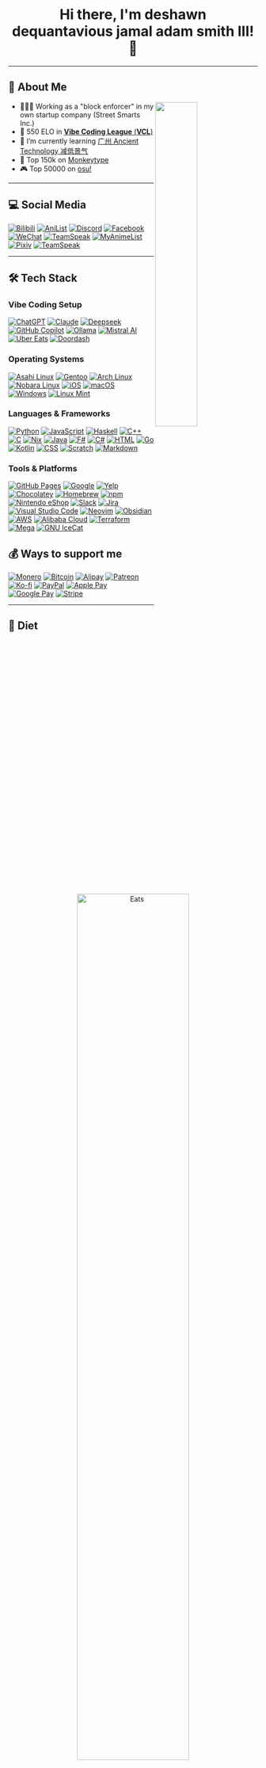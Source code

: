 <h1 align="center">Hi there, I'm deshawn dequantavious jamal adam smith III! 👋</h1>

---


## 🚀 About Me
<picture>
    <source media="(prefers-color-scheme: dark)" srcset="https://github-readme-stats.vercel.app/api?username=rethinkingrn&show_icons=true&theme=github_dark_dimmed&hide_border=true">
    <img align="right" width="41%" src="https://github-readme-stats.vercel.app/api?username=rethinkingrn&show_icons=true&theme=github_dark_dimmed&hide_border=true">
</picture>

- 👨🏿‍🦯 Working as a "block enforcer" in my own startup company (Street Smarts Inc.)
- 🔭 550 ELO in [**Vibe Coding League** (**VCL**)](https://www.rallyinnovation.com/vibe-coding-competition)
- 🌱 I’m currently learning [广州 Ancient Technology 减低景气](https://en.wikipedia.org/wiki/Four_Eminent_Monks_of_the_Wanli_Era)
- 👯 Top 150k on [Monkeytype](https://monkeytype.com/)
- 🎮 Top 50000 on [osu!](https://osu.ppy.sh/users/30821446/taiko)

---

## 💻 Social Media

[![Bilibili](https://img.shields.io/badge/Bilibili-00A1D6?logo=bilibili&logoColor=fff)](#)
[![AniList](https://img.shields.io/badge/AniList-02A9FF?logo=anilist&logoColor=fff)](#)
[![Discord](https://img.shields.io/badge/Discord-%235865F2.svg?&logo=discord&logoColor=white)](#)
[![Facebook](https://img.shields.io/badge/Facebook-%231877F2.svg?logo=Facebook&logoColor=white)](#)
[![WeChat](https://img.shields.io/badge/WeChat-07C160?logo=wechat&logoColor=white)](#)
[![TeamSpeak](https://img.shields.io/badge/TeamSpeak-2580C3?logo=teamspeak&logoColor=white)](#)
[![MyAnimeList](https://img.shields.io/badge/MyAnimeList-2E51A2?logo=myanimelist&logoColor=fff)](#)
[![Pixiv](https://img.shields.io/badge/pixiv-%2300ADD8.svg?logo=pixiv&logoColor=white)](#)
[![TeamSpeak](https://img.shields.io/badge/TeamSpeak-2580C3?logo=teamspeak&logoColor=white)](#)

---

## 🛠️ Tech Stack

### **Vibe Coding Setup**
[![ChatGPT](https://img.shields.io/badge/ChatGPT-74aa9c?logo=openai&logoColor=white)](#)
[![Claude](https://img.shields.io/badge/Claude-D97757?logo=claude&logoColor=fff)](#)
[![Deepseek](https://custom-icon-badges.demolab.com/badge/Deepseek-4D6BFF?logo=deepseek&logoColor=fff)](#)
[![GitHub Copilot](https://img.shields.io/badge/GitHub%20Copilot-000?logo=githubcopilot&logoColor=fff)](#)
[![Ollama](https://img.shields.io/badge/Ollama-fff?logo=ollama&logoColor=000)](#)
[![Mistral AI](https://img.shields.io/badge/Mistral%20AI-FA520F?logo=mistral-ai&logoColor=fff)](#)
[![Uber Eats](https://img.shields.io/badge/Uber_Eats-5FB709?logo=uber-eats&logoColor=white)](#)
[![Doordash](https://img.shields.io/badge/DoorDash-FF3008?logo=DoorDash&logoColor=white)](#)

### **Operating Systems**
[![Asahi Linux](https://img.shields.io/badge/Asahi%20Linux-A61200?logo=asahilinux&logoColor=fff)](#)
[![Gentoo](https://img.shields.io/badge/Gentoo-54487A?logo=gentoo&logoColor=fff)](#)
[![Arch Linux](https://img.shields.io/badge/Arch%20Linux-1793D1?logo=arch-linux&logoColor=fff)](#)
[![Nobara Linux](https://img.shields.io/badge/Nobara%20Linux-000?logo=nobaralinux&logoColor=fff)](#)
[![iOS](https://img.shields.io/badge/iOS-000000?&logo=apple&logoColor=white)](#)
[![macOS](https://img.shields.io/badge/macOS-000000?logo=apple&logoColor=F0F0F0)](#)
[![Windows](https://custom-icon-badges.demolab.com/badge/Windows-0078D6?logo=windows11&logoColor=white)](#)
[![Linux Mint](https://img.shields.io/badge/Linux%20Mint-87CF3E?logo=linuxmint&logoColor=fff)](#)

### **Languages & Frameworks**
[![Python](https://img.shields.io/badge/Python-3776AB?logo=python&logoColor=fff)](#)
[![JavaScript](https://img.shields.io/badge/JavaScript-F7DF1E?logo=javascript&logoColor=000)](#)
[![Haskell](https://img.shields.io/badge/Haskell-5e5086?logo=haskell&logoColor=white)](#)
[![C++](https://img.shields.io/badge/C++-%2300599C.svg?logo=c%2B%2B&logoColor=white)](#)
[![C](https://img.shields.io/badge/C-00599C?logo=c&logoColor=white)](#)
[![Nix](https://img.shields.io/badge/Nix-5277C3.svg?&logo=NixOS&logoColor=white)](#)
[![Java](https://img.shields.io/badge/Java-%23ED8B00.svg?logo=openjdk&logoColor=white)](#)
[![F#](https://img.shields.io/badge/F%23-378BBA?logo=fsharp&logoColor=fff)](#)
[![C#](https://custom-icon-badges.demolab.com/badge/C%23-%23239120.svg?logo=cshrp&logoColor=white)](#)
[![HTML](https://img.shields.io/badge/HTML-%23E34F26.svg?logo=html5&logoColor=white)](#)
[![Go](https://img.shields.io/badge/Go-%2300ADD8.svg?&logo=go&logoColor=white)](#)
[![Kotlin](https://img.shields.io/badge/Kotlin-%237F52FF.svg?logo=kotlin&logoColor=white)](#)
[![CSS](https://img.shields.io/badge/CSS-639?logo=css&logoColor=fff)](#)
[![Scratch](https://img.shields.io/badge/Scratch-4D97FF?logo=scratch&logoColor=fff)](#)
[![Markdown](https://img.shields.io/badge/Markdown-%23000000.svg?logo=markdown&logoColor=white)](#)

### **Tools & Platforms**

[![GitHub Pages](https://img.shields.io/badge/GitHub%20Pages-121013?logo=github&logoColor=white)](#)
[![Google](https://img.shields.io/badge/Google-4285F4?logo=google&logoColor=white)](#)
[![Yelp](https://img.shields.io/badge/Yelp-FF1A1A?logo=yelp&logoColor=fff)](#)
[![Chocolatey](https://img.shields.io/badge/Chocolatey-80B5E3?logo=chocolatey&logoColor=fff)](#)
[![Homebrew](https://img.shields.io/badge/Homebrew-FBB040?logo=homebrew&logoColor=fff)](#)
[![npm](https://img.shields.io/badge/npm-CB3837?logo=npm&logoColor=fff)](#)
[![Nintendo eShop](https://custom-icon-badges.demolab.com/badge/Nintendo%20eShop-FF7D00?logo=nintendo&logoColor=fff)](#)
[![Slack](https://img.shields.io/badge/Slack-4A154B?logo=slack&logoColor=fff)](#)
[![Jira](https://img.shields.io/badge/Jira-0052CC?logo=jira&logoColor=fff)](#)
[![Visual Studio Code](https://custom-icon-badges.demolab.com/badge/Visual%20Studio%20Code-0078d7.svg?logo=vsc&logoColor=white)](#)
[![Neovim](https://img.shields.io/badge/Neovim-57A143?logo=neovim&logoColor=fff)](#)
[![Obsidian](https://img.shields.io/badge/Obsidian-%23483699.svg?&logo=obsidian&logoColor=white)](#)
[![AWS](https://custom-icon-badges.demolab.com/badge/AWS-%23FF9900.svg?logo=aws&logoColor=white)](#)
[![Alibaba Cloud](https://img.shields.io/badge/AlibabaCloud-%23FF6701.svg?logo=alibabacloud&logoColor=white)](#)
[![Terraform](https://img.shields.io/badge/Terraform-844FBA?logo=terraform&logoColor=fff)](#)
[![Mega](https://img.shields.io/badge/Mega-%23D90007.svg?logo=mega&logoColor=white)](#)
[![GNU IceCat](https://img.shields.io/badge/GNU%20IceCat-006CFF?logo=gnu-icecat&logoColor=fff)](#)

## 💰 **Ways to support me**
[![Monero](https://img.shields.io/badge/Monero-F60?logo=monero&logoColor=fff)](#)
[![Bitcoin](https://img.shields.io/badge/Bitcoin-FF9900?logo=bitcoin&logoColor=white)](#)
[![Alipay](https://img.shields.io/badge/Alipay-1677FF?logo=alipay&logoColor=fff)](#)
[![Patreon](https://img.shields.io/badge/Patreon-F96854?logo=patreon&logoColor=white)](#)
[![Ko-fi](https://img.shields.io/badge/Ko--fi-FF5E5B?logo=ko-fi&logoColor=white)](#)
[![PayPal](https://img.shields.io/badge/PayPal-003087?logo=paypal&logoColor=fff)](#)
[![Apple Pay](https://img.shields.io/badge/Apple%20Pay-000?logo=applepay&logoColor=fff)](#)
[![Google Pay](https://img.shields.io/badge/Google%20Pay-4285F4?logo=googlepay&logoColor=fff)](#)
[![Stripe](https://img.shields.io/badge/Stripe-5851DD?logo=stripe&logoColor=fff)](#)

---

## 🍔 Diet
<p align="center">
    <img width="67%" src="http://img.rethinkingrn.xyz/u/K4kmhL.jpg" alt="Eats" />
</p>

---

<p align="center">
  <img src="https://komarev.com/ghpvc/?username=rethinkingrn&color=blueviolet&style=flat" alt="Profile Views" />
</p>
